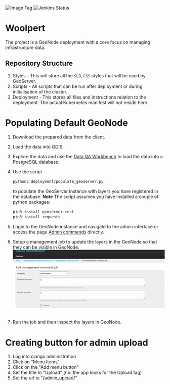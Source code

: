 ![Image Tag](https://img.shields.io/badge/Staging%20Image%20Tag:-0.0.1--c390880-blue.svg)
![Jenkins Status](https://img.shields.io/badge/Staging%20Jenkins%20Build%20Status:-SUCCESS-green.svg)

# Woolpert

The project is a GeoNode deployment with a core focus on managing infrastructure data.

## Repository Structure

1) Styles - This will store all the `SLD`, `CSS` styles that will be used by GeoServer.
2) Scripts - All scripts that can be run after deployment or during initialisation of the cluster.
3) Deployment - This stores all files and instructions relation to the deployment. The actual
Kubernetes manifest will not reside here.

# Populating Default GeoNode

1) Download the prepared data from the client.
2) Load the data into QGIS.
3) Explore the data and use the [Data QA Workbench](https://plugins.qgis.org/plugins/dataset_qa_workbench/) to 
load the data into a PostgreSQL database.
4) Use the script

    ```bash
    python3 deployment/populate_geoserver.py
    ```

    to populate the GeoServer instance with layers you have registered in the database.
    **Note** The script assumes you have installed a couple of python packages:

    ```bash
    pip3 install geoserver-rest
    pip3 install requests
    ```

5) Login to the GeoNode instance and navigate to the admin interface or access the page [Admin commands](https://S{SITE_URL}/admin/management_commands_http/) directly.
6) Setup a management job to update the layers in the GeoNode so that they can be visible in GeoNode.
![management_command](images/management_command_job.png)
7) Run the job and then inspect the layers in GeoNode.

# Creating button for admin upload
1) Log into django administration
2) Click on "Menu Items"
3) Click on the "Add menu button"
4) Set the title to "Upload" (nb: the app looks for the Upload tag)
5) Set the url to "/admin_upload/"
